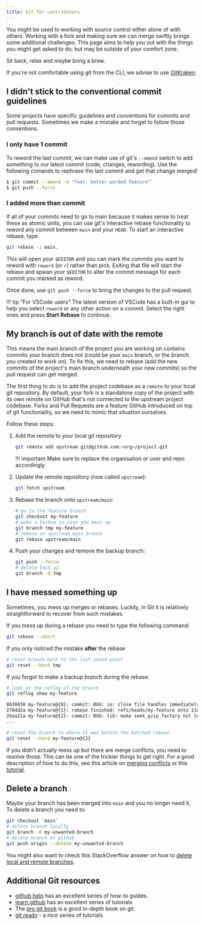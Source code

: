 ```yaml
---
title: Git for contributors
---
```


You might be used to working with source control either alone of with others.
Working with a fork and making sure we can merge swiftly brings some additional challenges.
This page aims to help you out with the things you might get asked to do, but may be outside of your comfort zone.

Sit back, relax and maybe bring a brew.

If you're not comfortable using git from the CLI, we advise to use [GitKraken](https://www.gitkraken.com/invite/nQmDPR9D).

## I didn't stick to the conventional commit guidelines

Some projects have specific guidelines and conventions for commits and pull requests. Sometimes we make a mistake
and forget to follow those conventions.

### I only have 1 commit

To reword the last commit, we can make use of git's `--amend` switch to add something to our latest commit (code, changes, rewording). Use the following comands to rephrase the last commit and get that change merged!

```sh
$ git commit --amend -m "feat: better worded feature"`
$ git push --force
```

### I added more than commit

If all of your commits need to go to main because it makes sense to treat these as atomic units, you can use git's interactive rebase functionality to reword any commit between `main` and your `HEAD`. To start an interactive rebase, type

```sh
git rebase -i main.
```

This will open your `$EDITOR` and you can mark the commits you want to reword with `reword` (or `r`) rather than pick. Exiting that file will start the rebase and spwan your `$EDITOR` to alter the commit message for each commit you marked as reword.

Once done, use `git push --force` to bring the changes to the pull request.

!!! tip "For VSCode users"
    The latest version of VSCode has a built-in gui to help you select `reword` or any other action on a commit. Select the right ones and press **Start Rebase** to continue.

## My branch is out of date with the remote

This means the main branch of the project you are working on contains commits your branch does not (could be your `main` branch, or the branch you created to work on). To fix this, we need to rebase (add the new commits of the project's main branch underneath your new commits) so the pull request can get merged.

The first thing to do is to add the project codebase as a `remote` to your local git repository. By default, your fork is a standalone copy of the project with its own remote on GitHub that's not connected to the upstream project codebase. Forks and Pull Requests are a feature GitHub introduced on top of git functionality, so we need to mimic that situation ourselves.

Follow these steps:

1. Add the remote to your local git repository

    ```sh
    git remote add upstream git@github.com:<org>/project.git
    ```

    !!! important
        Make sure to replace the organisation or user and repo accordingly

2. Update the remote repository (now called `upstream`):

    ```sh
    git fetch upstream
    ```

2. Rebase the branch onto `upstream/main`:

    ```sh
   # go to the feature branch
   git checkout my-feature
   # make a backup in case you mess up
   git branch tmp my-feature
   # rebase on upstream main branch
   git rebase upstream/main
    ```

3. Push your changes and remove the backup branch:

   ```sh
   git push --force
   # delete back up
   git branch -D tmp
   ```

## I have messed something up

Sometimes, you mess up merges or rebases. Luckily, in Git it is relatively
straightforward to recover from such mistakes.

If you mess up during a rebase you need to type the following command:

```sh
git rebase --abort
```

If you only noticed the mistake **after** the rebase

```sh
# reset branch back to the last saved point
git reset --hard tmp
```

If you forgot to make a backup branch during the rebase:

```sh
# look at the reflog of the branch
git reflog show my-feature

8630830 my-feature@{0}: commit: BUG: io: close file handles immediately
278dd2a my-feature@{1}: rebase finished: refs/heads/my-feature onto 11ee694744f2552d
26aa21a my-feature@{2}: commit: BUG: lib: make seek_gzip_factory not leak gzip obj
...

# reset the branch to where it was before the botched rebase
git reset --hard my-feature@{2}
```

If you didn’t actually mess up but there are merge conflicts, you need to resolve those. This can be one of the trickier things to get right. For a good description of how to do this, see this article on [merging conflicts](https://git-scm.com/book/en/Git-Branching-Basic-Branching-and-Merging#Basic-Merge-Conflicts) or this [tutorial](https://www.atlassian.com/git/tutorials/using-branches/merge-conflicts).

## Delete a branch

Maybe your branch has been merged into `main` and you no longer need it. To delete a branch you need to:

```sh
git checkout `main`
# delete branch locally
git branch -D my-unwanted-branch
# delete branch on github
git push origin --delete my-unwanted-branch
```

You might also want to check this StackOverflow answer on how to [delete local and remote branches](https://stackoverflow.com/questions/2003505/how-do-i-delete-a-git-branch-locally-and-remotely).

## Additional Git resources

- [github help](https://help.github.com/) has an excellent series of how-to guides.
- [learn.github](https://help.github.com/) has an excellent series of tutorials
- The [pro git book](https://git-scm.com/book/) is a good in-depth book on git.
- [git ready](http://www.gitready.com/) - a nice series of tutorials
